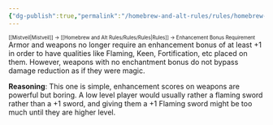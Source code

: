 ```yaml
---
{"dg-publish":true,"permalink":"/homebrew-and-alt-rules/rules/homebrew-alt-rules/enhancement-bonus-requirement/"}
---
```


<sup><sup>[[Mistveil\|Mistveil]] → [[Homebrew and Alt Rules/Rules/Rules\|Rules]] → Enhancement Bonus Requirement</sup></sup> 
Armor and weapons no longer require an enhancement bonus of at least +1 in order to have qualities like Flaming, Keen, Fortification, etc placed on them. However, weapons with no enchantment bonus do not bypass damage reduction as if they were magic.

**Reasoning**: This one is simple, enhancement scores on weapons are powerful but boring. A low level player would usually rather a flaming sword rather than a +1 sword, and giving them a +1 Flaming sword might be too much until they are higher level. 
